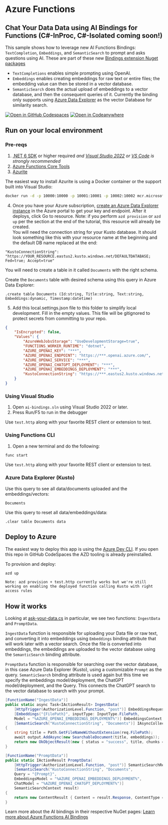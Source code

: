 # Azure Functions
## Chat Your Data Data using AI Bindings for Functions (C#-InProc, C#-Isolated coming soon!)

This sample shows how to leverage new AI Functions Bindings: `TextCompletion`, `Embeddings`, and `SemanticSearch` to prompt and asks questions using AI.  These are part of these new [Bindings extension Nuget packages](https://www.nuget.org/packages/Microsoft.Azure.WebJobs.Extensions.OpenAI)
- `TextCompletions` enables simple prompting using OpenAI.  
- `Embeddings` enables creating embeddings for raw text or entire files; the embedding value can then be stored in a vector database.  
- `SemanticSearch` does the actual upload of embeddings to a vector database, and then the consequent queries of it.  Currently the binding only supports using [Azure Data Explorer](https://techcommunity.microsoft.com/t5/azure-data-explorer-blog/azure-data-explorer-for-vector-similarity-search/ba-p/3819626) as the vector Database for similarity search.

[![Open in GitHub Codespaces](https://github.com/codespaces/badge.svg)](https://github.com/codespaces/new?hide_repo_select=true&ref=main&repo=575770869)
[![Open in Codeanywhere](https://codeanywhere.com/img/open-in-codeanywhere-btn.svg)](https://app.codeanywhere.com/#https://github.com/paulyuk/functions/ai/ai-bindings)

## Run on your local environment

### Pre-reqs
1) [.NET 6 SDK](https://dotnet.microsoft.com/en-us/download/dotnet/6.0) or higher required *and [Visual Studio 2022](https://visualstudio.microsoft.com/vs/) or [VS Code](https://code.visualstudio.com/) is strongly recommended*
2) [Azure Functions Core Tools](https://learn.microsoft.com/en-us/azure/azure-functions/functions-run-local?tabs=v4%2Cmacos%2Ccsharp%2Cportal%2Cbash#install-the-azure-functions-core-tools)
3) [Azurite](https://github.com/Azure/Azurite)

The easiest way to install Azurite is using a Docker container or the support built into Visual Studio:
```bash
docker run -d -p 10000:10000 -p 10001:10001 -p 10002:10002 mcr.microsoft.com/azure-storage/azurite
```

4) Once you have your Azure subscription, [create an Azure Data Explorer instance](https://learn.microsoft.com/en-us/azure/data-explorer/create-cluster-and-database?tabs=free) in the Azure portal to get your key and endpoint. After it deploys, click Go to resource.  Note: if you perform `azd provision` or `azd up` per the section at the end of the tutorial, this resource will already be created.  
You will need the connection string for your Kusto database. It should look something like this with your resource name at the beginning and the default DB name replaced at the end:
```
"KustoConnectionString": "https://YOUR_RESOURCE.eastus2.kusto.windows.net/DEFAULTDATABASE; Fed=true; Accept=true"
``` 
You will need to create a table in it called `Documents` with the right schema. 

Create the `Documents` table with desired schema using this query in Azure Data Explorer:
```
.create table Documents (Id:string, Title:string, Text:string, Embeddings:dynamic, Timestamp:datetime)
```

5) Add this local.settings.json file to this folder to simplify local development.  Fill in the empty values.  This file will be gitignored to protect secrets from committing to your repo.  
```json
{
    "IsEncrypted": false,
    "Values": {
        "AzureWebJobsStorage": "UseDevelopmentStorage=true",
        "FUNCTIONS_WORKER_RUNTIME": "dotnet",
        "AZURE_OPENAI_KEY": "***",
        "AZURE_OPENAI_ENDPOINT": "https://***.openai.azure.com/",
        "AZURE_OPENAI_SERVICE": "***",
        "AZURE_OPENAI_CHATGPT_DEPLOYMENT": "***",
        "AZURE_OPENAI_EMBEDDINGS_DEPLOYMENT": "***",       
        "KustoConnectionString": "https://***.eastus2.kusto.windows.net/your-database-here; Fed=true; Accept=true"
    }
}
```

### Using Visual Studio
1) Open `ai-bindings.sln` using Visual Studio 2022 or later.
2) Press Run/F5 to run in the debugger

Use `test.http` along with your favorite REST client or extension to test.

### Using Functions CLI
1) Open a new terminal and do the following:

```bash
func start
```

Use `test.http` along with your favorite REST client or extension to test.

### Azure Data Explorer (Kusto)

Use this query to see all data/documents uploaded and the embeddings/vectors:
```
Documents
```

Use this query to reset all data/embeddings/data:
```
.clear table Documents data
```

## Deploy to Azure

The easiest way to deploy this app is using the [Azure Dev CLI](https://aka.ms/azd).  If you open this repo in GitHub CodeSpaces the AZD tooling is already preinstalled.

To provision and deploy:
```bash
azd up
```

`Note: azd provision + test.http currently works but we're still working on enabling the deployed function calling Kusto with right access rules`

## How it works

Looking at [ask-your-data.cs](src/ask-your-data.cs) in particular, we see two functions: `IngestData` and `PromptData`.

`IngestData` function is responsible for uploading your Data file or raw text, and converting it into embeddings using `Embeddings` binding attribute that will work later with a vector search.
Once the file is converted into embeddings, the embeddings are uploaded to the vector database using the `SemanticSearch` binding attribute.  

`PromptData` function is responsible for searching over the vector database, in this case Azure Data Explorer (Kusto), using a customizable `Prompt` as the query.  `SemanticSearch` binding attribute
is used again but this time we specify the embeddings model/deployment, the ChatGPT model/deployment, and the Query.  This connects the ChatGPT search to the vector database to search with your prompt. 

```csharp
[FunctionName("IngestData")]
public static async Task<IActionResult> IngestData(
    [HttpTrigger(AuthorizationLevel.Function, "post")] EmbeddingsRequest req,
    [Embeddings("{FilePath}", inputType: InputType.FilePath, 
    Model = "%AZURE_OPENAI_EMBEDDINGS_DEPLOYMENT%")] EmbeddingsContext embeddings,
    [SemanticSearch("KustoConnectionString", "Documents")] IAsyncCollector<SearchableDocument> output)
{
    string title = Path.GetFileNameWithoutExtension(req.FilePath);
    await output.AddAsync(new SearchableDocument(title, embeddings));
    return new OkObjectResult(new { status = "success", title, chunks = embeddings.Count });
}

[FunctionName("PromptData")]
public static IActionResult PromptData(
    [HttpTrigger(AuthorizationLevel.Function, "post")] SemanticSearchRequest unused,
    [SemanticSearch("KustoConnectionString", "Documents", 
    Query = "{Prompt}", 
    EmbeddingsModel = "%AZURE_OPENAI_EMBEDDINGS_DEPLOYMENT%", 
    ChatModel = "%AZURE_OPENAI_CHATGPT_DEPLOYMENT%")] 
    SemanticSearchContext result)
{
    return new ContentResult { Content = result.Response, ContentType = "text/plain" };
}
```

Learn more about the AI bindings in their respective NuGet pages:
[Learn more about Azure Functions AI Bindings](https://www.nuget.org/packages/Microsoft.Azure.WebJobs.Extensions.OpenAI)



